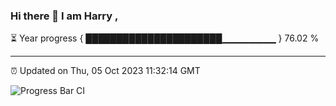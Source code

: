 ### Hi there 👋 I am Harry , 

⏳ Year progress { ██████████████████████▁▁▁▁▁▁▁▁ } 76.02 %

---

⏰ Updated on Thu, 05 Oct 2023 11:32:14 GMT

![Progress Bar CI](https://github.com/duykhang68/duykhang68/workflows/Progress%20Bar%20CI/badge.svg)
